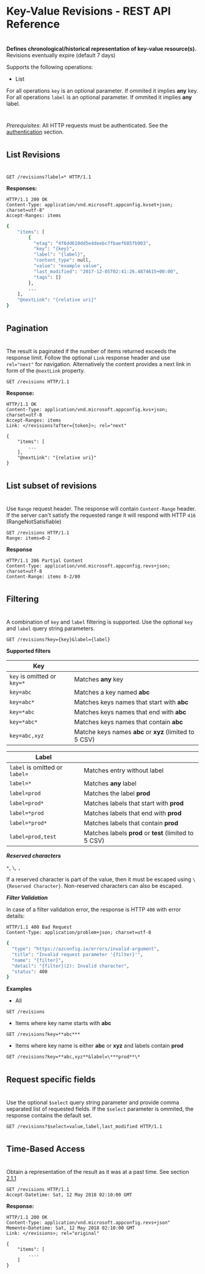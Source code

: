 # Key-Value Revisions - REST API Reference
#
**Defines chronological/historical representation of key-value resource(s).**
Revisions eventually expire (default 7 days)

Supports the following operations:
- List

For all operations ``key`` is an optional parameter. If ommited it implies **any** key.
For all operations ``label`` is an optional parameter. If ommited it implies **any** label.

#
#
*Prerequisites*: 
All HTTP requests must be authenticated. See the [authentication](./authentication) section.

#
#
## List Revisions
#
```
GET /revisions?label=* HTTP/1.1
```
**Responses:**
```
HTTP/1.1 200 OK
Content-Type: application/vnd.microsoft.appconfig.kvset+json; charset=utf-8"
Accept-Ranges: items
```

```sh
{
    "items": [
        {
          "etag": "4f6dd610dd5e4deebc7fbaef685fb903",
          "key": "{key}",
          "label": "{label}",
          "content_type": null,
          "value": "example value",
          "last_modified": "2017-12-05T02:41:26.4874615+00:00",
          "tags": []
        },
        ...
    ],
    "@nextLink": "{relative uri}"
}
```

#
#
#
## Pagination
#
The result is paginated if the number of items returned exceeds the response limit. Follow the optional ``Link`` response header and use ``rel="next"`` for navigation. 
Alternatively the content provides a next link in form of the ``@nextLink`` property.
```
GET /revisions HTTP/1.1
```
**Response:**
```
HTTP/1.1 OK
Content-Type: application/vnd.microsoft.appconfig.kvs+json; charset=utf-8
Accept-Ranges: items
Link: </revisions?after={token}>; rel="next"
```
```
{
    "items": [
        ...
    ],
    "@nextLink": "{relative uri}"
}
```
#
#
#
## List subset of revisions
#
Use ``Range`` request header. The response will contain ``Content-Range`` header. 
If the server can't satisfy the requested range it will respond with HTTP ``416`` (RangeNotSatisfiable)
```
GET /revisions HTTP/1.1
Range: items=0-2
```
**Response**
```
HTTP/1.1 206 Partial Content
Content-Type: application/vnd.microsoft.appconfig.revs+json; charset=utf-8
Content-Range: items 0-2/80
```

#
#
#
## Filtering
#
A combination of ```key``` and ```label``` filtering is supported. 
Use the optional ```key``` and ```label``` query string parameters. 

```
GET /revisions?key={key}&label={label}
```

**Supported filters**

|Key||
|--|--|
|```key``` is omitted or ```key=*```|Matches **any** key|
|```key=abc```|Matches a key named  **abc**|
|```key=abc*```|Matches keys names that start with **abc**|
|```key=*abc```|Matches keys names that end with **abc**|
|```key=*abc*```|Matches keys names that contain **abc**|
|```key=abc,xyz```|Matche keys names **abc** or **xyz** (limited to 5 CSV)|

|Label||
|--|--|
|```label``` is omitted or ```label=```|Matches entry without label|
|```label=*```|Matches **any** label|
|```label=prod```|Matches the label **prod**|
|```label=prod*```|Matches labels that start with **prod**|
|```label=*prod```|Matches labels that end with **prod**|
|```label=*prod*```|Matches labels that contain **prod**|
|```label=prod,test```|Matches labels **prod** or **test** (limited to 5 CSV)|


***Reserved characters***

```*```, ```\```, ```,```

If a reserved character is part of the value, then it must be escaped using ```\{Reserved Character}```. Non-reserved characters can also be escaped.


***Filter Validation***

In case of a filter validation error, the response is HTTP ```400``` with error details:

```
HTTP/1.1 400 Bad Request
Content-Type: application/problem+json; charset=utf-8
```
```sh 
{
  "type": "https://azconfig.io/errors/invalid-argument",
  "title": "Invalid request parameter '{filter}'",
  "name": "{filter}",
  "detail": "{filter}(2): Invalid character",
  "status": 400
}
```

**Examples**

- All
```
GET /revisions
```

- Items where key name starts with **abc**
```
GET /revisions?key=**abc***
```

- Items where key name is either **abc** or **xyz** and labels contain **prod**
```
GET /revisions?key=**abc,xyz**&label=\***prod**\*
```

#
#
#
## Request specific fields
#
Use the optional ``$select`` query string parameter and provide comma separated list of requested fields. If the ``$select`` parameter is ommited, the response contains the default set.
```
GET /revisions?$select=value,label,last_modified HTTP/1.1
```

#
#
#
## Time-Based Access
#
Obtain a representation of the result as it was at a past time. See section [2.1.1](https://tools.ietf.org/html/rfc7089#section-2.1)
```
GET /revisions HTTP/1.1
Accept-Datetime: Sat, 12 May 2018 02:10:00 GMT
```

**Response:**
```
HTTP/1.1 200 OK
Content-Type: application/vnd.microsoft.appconfig.revs+json"
Memento-Datetime: Sat, 12 May 2018 02:10:00 GMT
Link: </revisions>; rel="original"
```
```
{
    "items": [
        ....
    ]
}
```